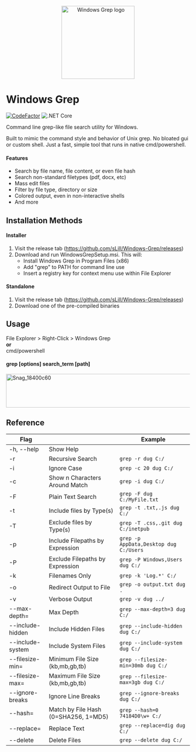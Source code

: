 <p align="center">
    <img src="https://i.imgur.com/15SNWH7.png" alt="Windows Grep logo" width="200" height="200">
</p>

<h1>Windows Grep</h1> 

[![CodeFactor](https://www.codefactor.io/repository/github/slill/windows-grep/badge)](https://www.codefactor.io/repository/github/slill/windows-grep)
![.NET Core](https://github.com/sLill/Windows-Grep/workflows/.NET/badge.svg)

Command line grep-like file search utility for Windows. 

Built to mimic the command style and behavior of Unix grep.
No bloated gui or custom shell. Just a fast, simple tool that runs in native cmd/powershell.</br>

<h4>Features</h4>

- Search by file name, file content, or even file hash
- Search non-standard filetypes (pdf, docx, etc)
- Mass edit files
- Filter by file type, directory or size
- Colored output, even in non-interactive shells 
- And more

<h2>Installation Methods</h2>

<h4>Installer</h4>

1. Visit the release tab (https://github.com/sLill/Windows-Grep/releases)
2. Download and run WindowsGrepSetup.msi. This will:
    - Install Windows Grep in Program Files (x86)
    - Add "grep" to PATH for command line use
    - Insert a registry key for context menu use within File Explorer

<h4>Standalone</h4>

1. Visit the release tab (https://github.com/sLill/Windows-Grep/releases)
2. Download one of the pre-compiled binaries

<h2>Usage</h2>

File Explorer > Right-Click > Windows Grep
<br/><b>or</b><br/>
cmd/powershell

<h4>grep [options] search_term [path]</h4>
<img width="582" height="92" alt="Snag_18400c60" src="https://github.com/user-attachments/assets/dea61c03-4ed0-408b-9b12-307b18308969" />

<h2>Reference</h2>

| Flag                          |    | Example                      |
| ------------------------- | -- | ------------------- |
| -h, --help | Show Help         |  | 
| -r         | Recursive Search  | `grep -r dug C:/` |
| -i         | Ignore Case       | `grep -c 20 dug C:/` | 
| -c         |  Show n Characters Around Match | `grep -i dug C:/` |
| -F         | Plain Text Search | `grep -F dug C:/MyFile.txt` |
| -t | Include files by Type(s) | `grep -t .txt,.js dug C:/` |
| -T | Exclude files by Type(s) | `grep -T .css,.git dug C:/inetpub` |
| -p | Include Filepaths by Expression | `grep -p AppData,Desktop dug C:/Users` | 
| -P | Exclude Filepaths by Expression | `grep -P Windows,Users dug C:/` |
| -k         | Filenames Only | `grep -k 'Log.*' C:/` |
| -o         | Redirect Output to File | `grep -o output.txt dug .` |
| -v         | Verbose Output | `grep -v dug ../` |
| --max-depth=    | Max Depth | `grep --max-depth=3 dug C:/` |
| --include-hidden   | Include Hidden Files | `grep --include-hidden dug C:/` |
| --include-system   | Include System Files | `grep --include-system dug C:/` |
| --filesize-min= | Minimum File Size (kb,mb,gb,tb)  | `grep --filesize-min=30mb dug C:/` |
| --filesize-max= | Maximum File Size (kb,mb,gb,tb)  | `grep --filesize-max=3gb dug C:/` |
| --ignore-breaks | Ignore Line Breaks | `grep --ignore-breaks dug C:/` |
| --hash= | Match by File Hash (0=SHA256, 1=MD5) | `grep --hash=0 74184D0\w+ C:/` |
| --replace= | Replace Text       | `grep --replace=dig dug C:/` |
| --delete   | Delete Files         | `grep --delete dug C:/` | 
